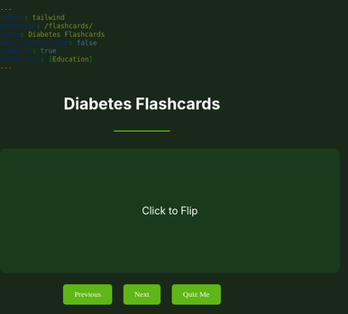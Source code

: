 ```yaml
---
layout: tailwind
permalink: /flashcards/
title: Diabetes Flashcards
show_reading_time: false
comments: true
categories: [Education]
---
```


  <link href="https://fonts.googleapis.com/css2?family=Oxygen+Mono&display=swap" rel="stylesheet">
<style>
    html, body, select {
      color: white !important;
      background-color: #1A281A !important;
      margin: 0 !important;
      padding: 0 !important;
    }
    p {
      font-family: 'Oxygen Mono';
      font-size: 15px;
      color: white;
    }
    /*h1, h2, h3, h4 {
      font-family: 'Oxygen Mono';
      color:#5fb617;
    }*/
    .feature-card {
      background: #1a3a1e;
      transition: all 0.3s ease;
      padding: 20px;
      border-radius: 10px;
      margin: 10px;
      text-align: center;
    }
    .feature-card:hover {
      transform: translateY(-5px);
      box-shadow: 0 10px 20px rgba(0,0,0,0.2);
    }
    .divider {
      width: 100px;
      height: 2px;
      background: #5fb617;
      margin: 30px auto;
    }
    .flashcard {
      cursor: pointer;
      user-select: none;
      background: #1a3a1e;
      padding: 100px;
      border-radius: 10px;
      font-size: 18px;
      margin: 20px auto;
      width: 80%;
      text-align: center;
      transition: background 0.3s ease;
    }
    .flashcard:hover {
      /*transform: translateY(-5px);*/
      box-shadow: 0 10px 20px rgba(0,0,0,0.2);
    }
    .controls {
      display: flex;
      justify-content: center;
      gap: 20px;
      margin: 20px;
    }
    button {
      background-color: #5fb617;
      border: none;
      color: white;
      padding: 10px 20px;
      font-family: 'Oxygen Mono';
      border-radius: 5px;
      cursor: pointer;
      transition: background 0.3s ease;
    }
    button:hover {
      background-color: #4da514;
    }
</style>
<html>
  <h1 style="text-align:center">Diabetes Flashcards</h1>
  <div class="divider"></div>
  <div id="flashcardContainer">
    <div class="flashcard" id="flashcard">Click to Flip</div>
    <div class="controls">
      <button id="prevBtn">Previous</button>
      <button id="nextBtn">Next</button>
      <button id="quizBtn">Quiz Me</button>
    </div>
  </div>
  <div id="quizSection"></div>

  <script type="module">
    import { pythonURI, fetchOptions } from '{{ site.baseurl }}/assets/js/api/config.js';

    let currentCard = 0;
    let showingTerm = true;
    let flashcards = [];

    const flashcardEl = document.getElementById("flashcard");
    const quizSection = document.getElementById("quizSection");
    const flashcardContainer = document.getElementById("flashcardContainer");

    async function fetchFlashcards() {
      try {
        const response = await fetch(`${pythonURI}/api/flashcards`);
        flashcards = await response.json();
        displayCard();
      } catch (error) {
        flashcardEl.innerText = "Failed to load flashcards. Please try again later.";
        console.error("Error fetching flashcards:", error);
      }
    }

    function displayCard() {
      if (flashcards.length === 0) return;
      const card = flashcards[currentCard];
      flashcardEl.innerText = showingTerm ? card.term : card.definition;
    }

    function nextCard() {
      if (flashcards.length === 0) return;
      currentCard = (currentCard + 1) % flashcards.length;
      showingTerm = true;
      displayCard();
    }

    function prevCard() {
      if (flashcards.length === 0) return;
      currentCard = (currentCard - 1 + flashcards.length) % flashcards.length;
      showingTerm = true;
      displayCard();
    }

    // ...existing code...

// Utility to get N random elements from an array
function getRandomSample(arr, n) {
  const copy = arr.slice();
  for (let i = copy.length - 1; i > 0; i--) {
    const j = Math.floor(Math.random() * (i + 1));
    [copy[i], copy[j]] = [copy[j], copy[i]];
  }
  return copy.slice(0, n);
}

let quizCards = []; // Store the random 10 cards for the current quiz

function renderQuiz() {
  // Hide flashcards
  flashcardContainer.style.display = "none";
  // Pick 10 random cards for this quiz
  quizCards = getRandomSample(flashcards, Math.min(10, flashcards.length));
  let quizHtml = `
    <form id="quizForm" class="feature-card">
      <h2>Quiz: Type the correct term for each definition</h2>
      <div style="display:flex; flex-direction:column; gap:15px;">
  `;
  quizCards.forEach((card, idx) => {
    quizHtml += `
      <div>
        <label><b>${idx + 1}.</b> ${card.definition}</label><br>
        <input type="text" name="answer${idx}" style="width:100%;padding:5px;margin-top:5px;" autocomplete="off"/>
      </div>
    `;
  });
  quizHtml += `
      </div>
      <div style="margin-top:20px; display:flex; gap:10px; justify-content:center;">
        <button type="button" id="cancelQuizBtn">Cancel</button>
        <button type="submit" id="submitQuizBtn">Submit Quiz</button>
      </div>
      <div id="quizWarning" style="color:orange; margin-top:10px;"></div>
    </form>
  `;
  quizSection.innerHTML = quizHtml;

  document.getElementById("cancelQuizBtn").onclick = () => {
    quizSection.innerHTML = "";
    flashcardContainer.style.display = "";
  };
  document.getElementById("quizForm").onsubmit = handleQuizSubmit;
}

function handleQuizSubmit(e) {
  e.preventDefault();
  const form = e.target;
  const answers = [];
  let emptyCount = 0;
  for (let i = 0; i < quizCards.length; i++) {
    const val = form[`answer${i}`].value.trim();
    answers.push(val);
    if (!val) emptyCount++;
  }
  if (emptyCount > 0) {
    document.getElementById("quizWarning").innerText =
      "Are you sure you want to submit? You haven't answered all the questions.";
    // Only submit if user clicks submit again with warning shown
    if (!form.dataset.warned) {
      form.dataset.warned = "true";
      return;
    }
  }
  // Grade quiz
  let score = 0;
  let resultsHtml = `<div class="feature-card"><h2>Quiz Results</h2><ul style="text-align:left;">`;
  quizCards.forEach((card, idx) => {
    const userAns = answers[idx] || "(no answer)";
    const correct = userAns.toLowerCase().trim() === card.term.toLowerCase().trim();
    if (correct) score++;
    resultsHtml += `<li>
      <b>Q${idx + 1}:</b> ${card.definition}<br>
      <span style="color:${correct ? 'limegreen' : 'red'}">
        Your answer: ${userAns}
        ${correct ? "✓" : `✗ (Correct: ${card.term})`}
      </span>
    </li>`;
  });
  resultsHtml += `</ul>
    <h3 style="text-align:center;">Score: ${score} / ${quizCards.length}</h3>
    <div style="text-align:center;">
      <button id="retakeQuizBtn">Retake Quiz</button>
    </div>
  </div>`;
  quizSection.innerHTML = resultsHtml;
  document.getElementById("retakeQuizBtn").onclick = () => {
    renderQuiz();
  };
  // Show flashcards again after quiz is submitted
  flashcardContainer.style.display = "";
}


    function startQuiz() {
      if (flashcards.length === 0) return;
      renderQuiz();
    }

    flashcardEl.addEventListener("click", () => {
      showingTerm = !showingTerm;
      displayCard();
    });

    document.getElementById("nextBtn").addEventListener("click", nextCard);
    document.getElementById("prevBtn").addEventListener("click", prevCard);
    document.getElementById("quizBtn").addEventListener("click", startQuiz);

    fetchFlashcards();
  </script>
</html>

